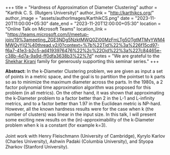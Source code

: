 +++
title = "Hardness of Approximation of Diameter Clustering"
author = "Karthik C. S. (Rutgers University)"
author_link = "http://karthikcs.org/"
author_image = "assets/authorImages/KarthikCS.png"
date = "2023-11-20T11:00:00+05:30"
date_end = "2023-11-20T12:00:00+05:30"
location = "Online Talk on Microsoft Teams"
location_link = "https://teams.microsoft.com/l/meetup-join/19%3ameeting_ZGE3NDg5NzktMWQ0Zi00MzFmLTg5OTgtMTMyYWM4MWQyYjI2%40thread.v2/0?context=%7b%22Tid%22%3a%226f15cd97-f6a7-41e3-b2c5-ad4193976476%22%2c%22Oid%22%3a%227c84465e-c38b-4d7a-9a9d-ff0dfa3638b3%22%7d"
notes = "We are grateful to the <a href = "https://www.accel.com/people/shekhar-kirani" target= "_blank">Shekhar Kirani</a> family for generously supporting this seminar series."
+++

<b>Abstract:</b>
In the k-Diameter Clustering problem, we are given as input a set of points in a metric space, and the goal is to 
partition the pointset to k parts so as to minimize the maximum diameter across the parts. In the 1980s, a 2 factor 
polynomial time approximation algorithm was proposed for this problem (in all metrics). On the other hand, it was 
shown that approximating the k-Diameter problem to a factor better than 2 in the L-1 and L-infinity metrics, and to a 
factor better than 1.97 in the Euclidean metric is NP-hard. However, all the known hardness results were for the case 
when k (the number of clusters) was linear in the input size. In this talk, I will present some exciting new results 
on the (in)-approximability of the k-Diameter problem when k is a constant (for example k=3).
<br><br>
Joint work with Henry Fleischmann (University of Cambridge), Kyrylo Karlov (Charles University), Ashwin Padaki 
(Columbia University), and  Styopa Zharkov (Stanford University).

